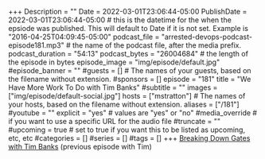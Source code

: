 +++
Description = ""
Date = 2022-03-01T23:06:44-05:00
PublishDate = 2022-03-01T23:06:44-05:00 # this is the datetime for the when the epsiode was published. This will default to Date if it is not set. Example is "2016-04-25T04:09:45-05:00"
podcast_file = "arrested-devops-podcast-episode181.mp3" # the name of the podcast file, after the media prefix.
podcast_duration = "54:13"
podcast_bytes = "26004684" # the length of the episode in bytes
episode_image = "img/episode/default.jpg"
#episode_banner = ""
#guests = [] # The names of your guests, based on the filename without extension.
#sponsors = []
episode = "181"
title = "We Have More Work To Do with Tim Banks"
#subtitle = ""
images = ["img/episode/default-social.jpg"]
hosts = ["mstratton"] # The names of your hosts, based on the filename without extension.
aliases = ["/181"]
#youtube = ""
explicit = "yes" # values are "yes" or "no"
#media_override # if you want to use a specific URL for the audio file
#truncate = ""
#upcoming = true # set to true if you want this to be listed as upcoming, etc, etc
#categories = []
#series = []
#tags = []
+++
[Breaking Down Gates with Tim Banks](https://www.arresteddevops.com/breaking-down-gates/) (previous episode with Tim)